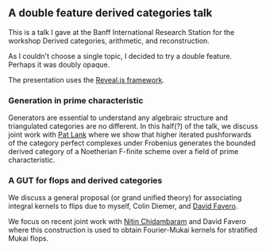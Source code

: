 ## A double feature derived categories talk

This is a talk I gave at the Banff International Research Station for the workshop
Derived categories, arithmetic, and reconstruction. 

As I couldn't choose a single topic, I decided to try a double feature. Perhaps 
it was doubly opaque. 

The presentation uses the [Reveal.js framework](https://revealjs.com/). 

### Generation in prime characteristic 

Generators are essential to understand any algebraic structure and triangulated 
categories are no different. In this half(?) of the talk, we discuss joint work
with [Pat Lank](patlank.com) where we show that higher iterated pushforwards of 
the category perfect complexes under Frobenius generates the bounded derived 
category of a Noetherian F-finite scheme over a field of prime characteristic. 

### A GUT for flops and derived categories

We discuss a general proposal (or grand unified theory) for associating 
integral kernels to flips due to myself, Colin Diemer, and 
[David Favero](https://sites.ualberta.ca/~favero/). 

We focus on recent joint work with 
[Nitin Chidambaram](https://guests.mpim-bonn.mpg.de/kcnitin/") 
and David Favero where this construction is used to obtain Fourier-Mukai 
kernels for stratified Mukai flops. 

